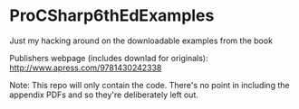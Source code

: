 ProCSharp6thEdExamples
======================

Just my hacking around on the downloadable examples from the book


Publishers webpage (includes downlad for originals):
http://www.apress.com/9781430242338

Note: This repo will only contain the code. There's no point in including the appendix PDFs and so they're deliberately left out.